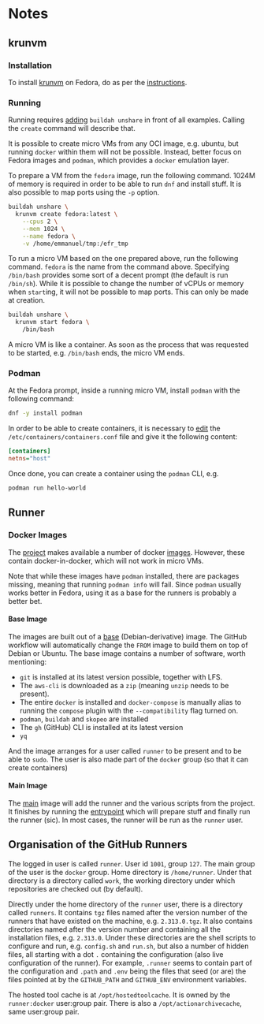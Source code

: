 # Notes

## krunvm

### Installation

To install [krunvm] on Fedora, do as per the [instructions].

  [krunvm]: https://github.com/containers/krunvm
  [instructions]: https://github.com/containers/krunvm?tab=readme-ov-file#fedora

### Running

Running requires [adding] `buildah unshare` in front of all examples. Calling
the `create` command will describe that.

  [adding]: https://aur.archlinux.org/packages/krunvm-git

It is possible to create micro VMs from any OCI image, e.g. ubuntu, but running
`docker` within them will not be possible. Instead, better focus on Fedora
images and `podman`, which provides a `docker` emulation layer.

To prepare a VM from the `fedora` image, run the following command. 1024M of
memory is required in order to be able to run `dnf` and install stuff. It is
also possible to map ports using the `-p` option.

```bash
buildah unshare \
  krunvm create fedora:latest \
    --cpus 2 \
    --mem 1024 \
    --name fedora \
    -v /home/emmanuel/tmp:/efr_tmp
```

To run a micro VM based on the one prepared above, run the following command.
`fedora` is the name from the command above. Specifying `/bin/bash` provides
some sort of a decent prompt (the default is run `/bin/sh`). While it is
possible to change the number of vCPUs or memory when `start`ing, it will not be
possible to map ports. This can only be made at creation.

```bash
buildah unshare \
  krunvm start fedora \
    /bin/bash
```

A micro VM is like a container. As soon as the process that was requested to be
started, e.g. `/bin/bash` ends, the micro VM ends.

### Podman

At the Fedora prompt, inside a running micro VM, install `podman` with the
following command:

```bash
dnf -y install podman
```

In order to be able to create containers, it is necessary to [edit] the
`/etc/containers/containers.conf` file and give it the following content:

```ini
[containers]
netns="host"
```

Once done, you can create a container using the `podman` CLI, e.g.

```bash
podman run hello-world
```

  [edit]: https://github.com/containers/krunvm/issues/30#issuecomment-1214048495

## Runner

### Docker Images

The [project] makes available a number of docker [images]. However, these
contain docker-in-docker, which will not work in micro VMs.

  [project]: https://github.com/myoung34/docker-github-actions-runner
  [images]: https://hub.docker.com/r/myoung34/github-runner

Note that while these images have `podman` installed, there are packages
missing, meaning that running `podman info` will fail. Since `podman` usually
works better in Fedora, using it as a base for the runners is probably a better
bet.

#### Base Image

The images are built out of a [base] (Debian-derivative) image. The GitHub
workflow will automatically change the `FROM` image to build them on top of
Debian or Ubuntu. The base image contains a number of software, worth
mentioning:

+ `git` is installed at its latest version possible, together with LFS.
+ The `aws-cli` is downloaded as a `zip` (meaning `unzip` needs to be present).
+ The entire `docker` is installed and `docker-compose` is manually alias to
  running the `compose` plugin with the `--compatibility` flag turned on.
+ `podman`, `buildah` and `skopeo` are installed
+ The `gh` (GitHub) CLI is installed at its latest version
+ `yq`

And the image arranges for a user called `runner` to be present and to be able
to `sudo`. The user is also made part of the `docker` group (so that it can
create containers)

  [base]: https://github.com/myoung34/docker-github-actions-runner/blob/master/Dockerfile.base

#### Main Image

The [main] image will add the runner and the various scripts from the project.
It finishes by running the [entrypoint] which will prepare stuff and finally run
the runner (sic). In most cases, the runner will be run as the `runner` user.

  [main]: https://github.com/myoung34/docker-github-actions-runner/blob/master/Dockerfile
  [entrypoint]: https://github.com/myoung34/docker-github-actions-runner/blob/master/entrypoint.sh

## Organisation of the GitHub Runners

The logged in user is called `runner`. User id `1001`, group `127`. The main
group of the user is the `docker` group. Home directory is `/home/runner`. Under
that directory is a directory called `work`, the working directory under which
repositories are checked out (by default).

Directly under the home directory of the `runner` user, there is a directory
called `runners`. It contains `tgz` files named after the version number of the
runners that have existed on the machine, e.g. `2.313.0.tgz`. It also contains
directories named after the version number and containing all the installation
files, e.g. `2.313.0`. Under these directories are the shell scripts to
configure and run, e.g. `config.sh` and `run.sh`, but also a number of hidden
files, all starting with a dot `.` containing the configuration (also live
configuration of the runner). For example, `.runner` seems to contain part of
the configuration and `.path` and `.env` being the files that seed (or are) the
files pointed at by the `GITHUB_PATH` and `GITHUB_ENV` environment variables.

The hosted tool cache is at `/opt/hostedtoolcache`. It is owned by the
`runner:docker` user:group pair. There is also a `/opt/actionarchivecache`, same
user:group pair.
